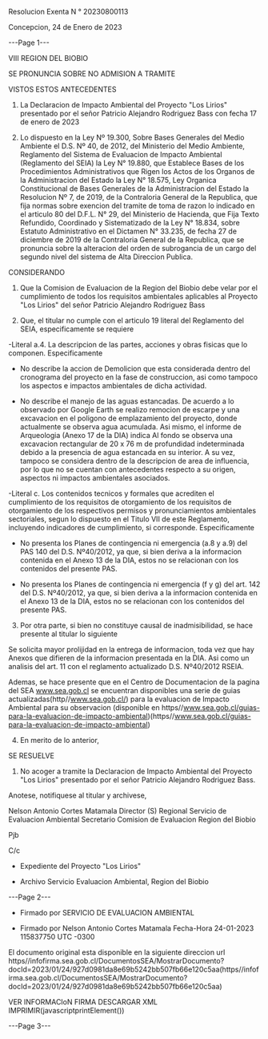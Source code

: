 Resolucion Exenta N ° 20230800113

Concepcion, 24 de Enero de 2023


---Page 1---

VIII REGION DEL BIOBIO

SE PRONUNCIA SOBRE NO ADMISION A TRAMITE

VISTOS ESTOS ANTECEDENTES

1. La Declaracion de Impacto Ambiental del Proyecto "Los Lirios" presentado por el señor Patricio Alejandro Rodriguez Bass con fecha 17 de enero de 2023

2. Lo dispuesto en la Ley Nº 19.300, Sobre Bases Generales del Medio Ambiente el D.S. Nº 40, de 2012, del Ministerio del Medio Ambiente, Reglamento del
Sistema de Evaluacion de Impacto Ambiental (Reglamento del SEIA) la Ley N° 19.880, que Establece Bases de los Procedimientos Administrativos que Rigen
los Actos de los Organos de la Administracion del Estado la Ley N° 18.575, Ley Organica Constitucional de Bases Generales de la Administracion del Estado la
Resolucion Nº 7, de 2019, de la Contraloria General de la Republica, que fija normas sobre exencion del tramite de toma de razon lo indicado en el articulo 80
del D.F.L. N° 29, del Ministerio de Hacienda, que Fija Texto Refundido, Coordinado y Sistematizado de la Ley N° 18.834, sobre Estatuto Administrativo en el
Dictamen N° 33.235, de fecha 27 de diciembre de 2019 de la Contraloria General de la Republica, que se pronuncia sobre la alteracion del orden de subrogancia
de un cargo del segundo nivel del sistema de Alta Direccion Publica.

CONSIDERANDO

1. Que la Comision de Evaluacion de la Region del Biobio debe velar por el cumplimiento de todos los requisitos ambientales aplicables al Proyecto "Los Lirios"
del señor Patricio Alejandro Rodriguez Bass

2. Que, el titular no cumple con el articulo 19 literal del Reglamento del SEIA, especificamente se requiere

-Literal a.4. La descripcion de las partes, acciones y obras fisicas que lo componen. Especificamente

- No describe la accion de Demolicion que esta considerada dentro del cronograma del proyecto en la fase de construccion, asi como tampoco los
aspectos e impactos ambientales de dicha actividad.

- No describe el manejo de las aguas estancadas. De acuerdo a lo observado por Google Earth se realizo remocion de escarpe y una excavacion en el
poligono de emplazamiento del proyecto, donde actualmente se observa agua acumulada. Asi mismo, el informe de Arqueologia (Anexo 17 de la DIA)
indica Al fondo se observa una excavacion rectangular de 20 x 76 m de profundidad indeterminada debido a la presencia de agua estancada en su
interior. A su vez, tampoco se considera dentro de la descripcion de area de influencia, por lo que no se cuentan con antecedentes respecto a su origen,
aspectos ni impactos ambientales asociados.

-Literal c. Los contenidos tecnicos y formales que acrediten el cumplimiento de los requisitos de otorgamiento de los requisitos de otorgamiento de los
respectivos permisos y pronunciamientos ambientales sectoriales, segun lo dispuesto en el Titulo VII de este Reglamento, incluyendo indicadores de
cumplimiento, si corresponde. Especificamente

- No presenta los Planes de contingencia ni emergencia (a.8 y a.9) del PAS 140 del D.S. Nº40/2012, ya que, si bien deriva a la informacion contenida en el
Anexo 13 de la DIA, estos no se relacionan con los contenidos del presente PAS.

- No presenta los Planes de contingencia ni emergencia (f y g) del art. 142 del D.S. Nº40/2012, ya que, si bien deriva a la informacion contenida en el Anexo
13 de la DIA, estos no se relacionan con los contenidos del presente PAS.

3. Por otra parte, si bien no constituye causal de inadmisibilidad, se hace presente al titular lo siguiente

Se solicita mayor prolijidad en la entrega de informacion, toda vez que hay Anexos que difieren de la informacion presentada en la DIA. Asi como un analisis del
art. 11 con el reglamento actualizado D.S. Nº40/2012 RSEIA.

Ademas, se hace presente que en el Centro de Documentacion de la pagina del SEA www.sea.gob.cl se encuentran disponibles una serie de guias actualizadas(http//www.sea.gob.cl/)
para la evaluacion de Impacto Ambiental para su observacion (disponible en https//www.sea.gob.cl/guias-para-la-evaluacion-de-impacto-ambiental)(https//www.sea.gob.cl/guias-para-la-evaluacion-de-impacto-ambiental)

4. En merito de lo anterior,

SE RESUELVE

1. No acoger a tramite la Declaracion de Impacto Ambiental del Proyecto "Los Lirios" presentado por el señor Patricio Alejandro Rodriguez Bass.

Anotese, notifiquese al titular y archivese,

Nelson Antonio Cortes Matamala
Director (S) Regional
Servicio de Evaluacion Ambiental
Secretario Comision de Evaluacion
Region del Biobio

Pjb

C/c

- Expediente del Proyecto "Los Lirios"

- Archivo Servicio Evaluacion Ambiental, Region del Biobio


---Page 2---

- Firmado por SERVICIO DE EVALUACION AMBIENTAL

- Firmado por Nelson Antonio Cortes Matamala Fecha-Hora 24-01-2023 115837750 UTC -0300

El documento original esta disponible en la siguiente direccion url
https//infofirma.sea.gob.cl/DocumentosSEA/MostrarDocumento?docId=2023/01/24/927d0981da8e69b5242bb507fb66e120c5aa(https//infofirma.sea.gob.cl/DocumentosSEA/MostrarDocumento?docId=2023/01/24/927d0981da8e69b5242bb507fb66e120c5aa)

VER INFORMACIoN FIRMA DESCARGAR XML IMPRIMIR(javascriptprintElement())


---Page 3---

